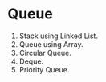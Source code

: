 # Queue

1. Stack using Linked List.
2. Queue using Array.
3. Circular Queue.
4. Deque.
5. Priority Queue.

